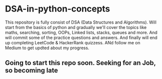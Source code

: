 # DSA-in-python-concepts
This repository is fully consist of DSA (Data Structures and Algorithms). Will start from the basics of python and gradually we'll cover the topics like maths, searching, sorting, OOPs, Linked lists, stacks, queues and more. And will commit some of the practice questions and answers. And finally will end up completing LeetCode &amp; HackerRank quizzess. ANd follow me on Medium to get updted about my progress.

## Going to start this repo soon. Seeking for an Job, so becoming late
